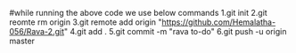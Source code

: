 #while running the above code we use below commands
1.git init
2.git reomte rm origin
3.git remote add origin "https://github.com/Hemalatha-056/Rava-2.git"
4.git add .
5.git commit -m "rava to-do"
6.git push -u origin master   
